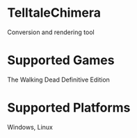 # TelltaleChimera
Conversion and rendering tool
# Supported Games
The Walking Dead Definitive Edition
# Supported Platforms
Windows, Linux